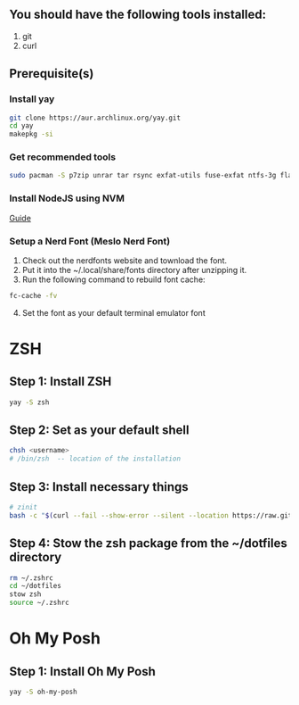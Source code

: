 ## You should have the following tools installed:

1.  git
2.  curl

## Prerequisite(s)

### Install yay

```bash
git clone https://aur.archlinux.org/yay.git
cd yay
makepkg -si
```

### Get recommended tools

```bash
sudo pacman -S p7zip unrar tar rsync exfat-utils fuse-exfat ntfs-3g flac jasper aria2
```

### Install NodeJS using NVM

<a href="https://nodejs.org/en/download/package-manager">Guide</a>

### Setup a Nerd Font (Meslo Nerd Font)

1. Check out the nerdfonts website and townload the font.
2. Put it into the ~/.local/share/fonts directory after unzipping it.
3. Run the following command to rebuild font cache:

```bash
fc-cache -fv
```

4. Set the font as your default terminal emulator font

# ZSH

## Step 1: Install ZSH

```bash
yay -S zsh
```

## Step 2: Set as your default shell

```bash
chsh <username>
# /bin/zsh  -- location of the installation
```

## Step 3: Install necessary things

```bash
# zinit
bash -c "$(curl --fail --show-error --silent --location https://raw.githubusercontent.com/zdharma-continuum/zinit/HEAD/scripts/install.sh)"
```

## Step 4: Stow the zsh package from the ~/dotfiles directory

```bash
rm ~/.zshrc
cd ~/dotfiles
stow zsh
source ~/.zshrc
```

# Oh My Posh

## Step 1: Install Oh My Posh

```bash
yay -S oh-my-posh
```
